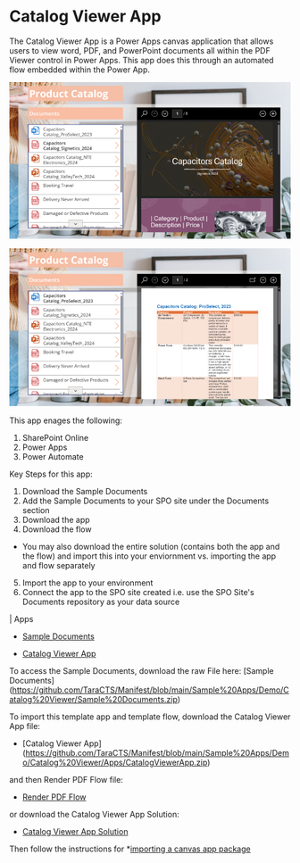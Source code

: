 # Catalog Viewer App

The Catalog Viewer App is a Power Apps canvas application that allows users to view word, PDF, and PowerPoint documents all within the PDF Viewer control in Power Apps. This app does this through an automated flow embedded within the Power App.

![App Image](https://github.com/TaraCTS/Manifest/blob/main/Sample%20Apps/Demo/Catalog%20Viewer/Images/PDFView_Resized.png)

![App Image](https://github.com/TaraCTS/Manifest/blob/main/Sample%20Apps/Demo/Catalog%20Viewer/Images/WordView_Resized.png)

This app enages the following:
1. SharePoint Online
2. Power Apps
3. Power Automate

Key Steps for this app:
1. Download the Sample Documents
2. Add the Sample Documents to your SPO site under the Documents section
3. Download the app
4. Download the flow
* You may also download the entire solution (contains both the app and the flow) and import this into your enviornment vs. importing the app and flow separately
5. Import the app to your environment
6. Connect the app to the SPO site created i.e. use the SPO Site's Documents repository as your data source

| Apps

* [Sample Documents](https://github.com/TaraCTS/Manifest/blob/main/Sample%20Apps/Demo/Catalog%20Viewer/Sample%20Documents.zip)
  
* [Catalog Viewer App](https://github.com/TaraCTS/Manifest/blob/main/Sample%20Apps/Demo/Catalog%20Viewer/Apps/CatalogViewerApp.zip)



To access the Sample Documents, download the raw File here: 
[Sample Documents] (https://github.com/TaraCTS/Manifest/blob/main/Sample%20Apps/Demo/Catalog%20Viewer/Sample%20Documents.zip)

To import this template app and template flow, download the Catalog Viewer App file: 

* [Catalog Viewer App] (https://github.com/TaraCTS/Manifest/blob/main/Sample%20Apps/Demo/Catalog%20Viewer/Apps/CatalogViewerApp.zip) 

and then Render PDF Flow file: 

* [Render PDF Flow](https://github.com/TaraCTS/Manifest/blob/main/Sample%20Apps/Demo/Catalog%20Viewer/Apps/RenderPDFFlow.zip)

or download the Catalog Viewer App Solution: 

* [Catalog Viewer App Solution](https://github.com/TaraCTS/Manifest/blob/main/Sample%20Apps/Demo/Catalog%20Viewer/Apps/CatalogViewerSolution.zip)

Then follow the instructions for *[importing a canvas app package](https://www.docs.microsoft.com/en-us/powerapps/maker/canvas-apps/export-import-app#importing-a-canvas-app-package)
